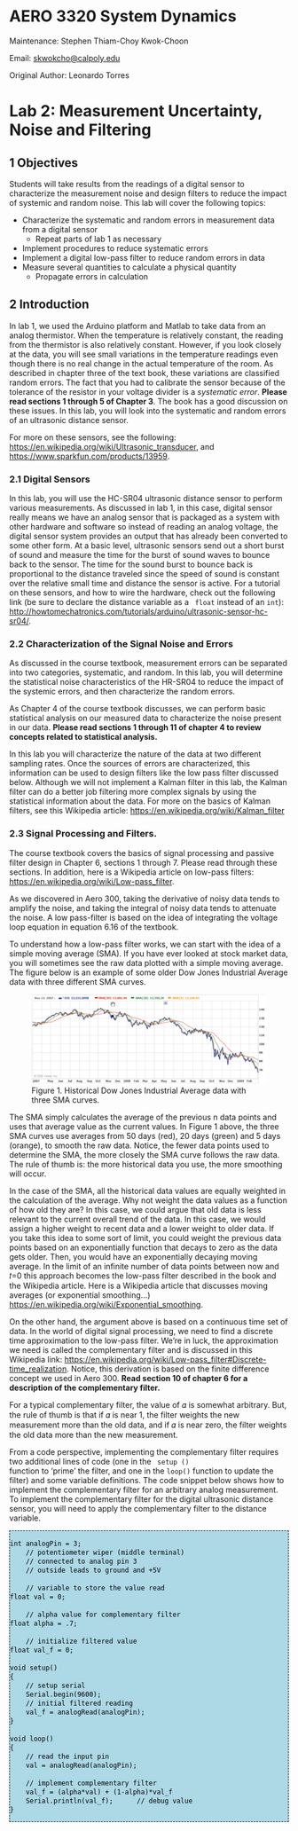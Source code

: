 # AERO 3320 System Dynamics

Maintenance: Stephen Thiam-Choy Kwok-Choon

Email: skwokcho@calpoly.edu

Original Author: Leonardo Torres

# Lab 2: Measurement Uncertainty, Noise and Filtering

## 1 Objectives

Students will take results from the readings of a digital sensor to characterize the measurement noise and design filters to reduce the impact of systemic and random noise. This lab will cover the following topics:
- Characterize the systematic and random errors in measurement data from a digital sensor
    - Repeat parts of lab 1 as necessary
- Implement procedures to reduce systematic errors
- Implement a digital low-pass filter to reduce random errors in data
- Measure several quantities to calculate a physical quantity
    - Propagate errors in calculation

## 2 Introduction

In lab 1, we used the Arduino platform and Matlab to take data from an analog thermistor. When the temperature is relatively constant, the reading from the thermistor is also relatively constant. However, if you look closely at the data, you will see small variations in the temperature readings even though there is no real change in the actual temperature of the room. As described in chapter three of the text book, these variations are classified random errors. The fact that you had to calibrate the sensor because of the tolerance of the resistor in your voltage divider is a *systematic error*. **Please read sections 1 through 5 of Chapter 3**. The book has a good discussion on these issues. In this lab, you will look into the systematic and random errors of an ultrasonic distance sensor. 

For more on these sensors, see the following: https://en.wikipedia.org/wiki/Ultrasonic_transducer, and https://www.sparkfun.com/products/13959.

### 2.1 Digital Sensors

In this lab, you will use the HC-SR04 ultrasonic distance sensor to perform various measurements. As discussed in lab 1, in this case, digital sensor really means we have an analog sensor that is packaged as a system with other hardware and software so instead of reading an analog voltage, the digital sensor system provides an output that has already been converted to some other form. At a basic level, ultrasonic sensors send out a short burst of sound and measure the time for the burst of sound waves to bounce back to the sensor. The time for the sound burst to bounce back is proportional to the distance traveled since the speed of sound is constant over the relative small time and distance the sensor is active. For a tutorial on these sensors, and how to wire the hardware, check out the following link (be sure to declare the distance variable as a <code> float</code> instead of an <code>int</code>): http://howtomechatronics.com/tutorials/arduino/ultrasonic-sensor-hc-sr04/.

### 2.2 Characterization of the Signal Noise and Errors

As discussed in the course textbook, measurement errors can be separated into two categories, systematic, and random. In this lab, you will determine the statistical noise characteristics of the HR-SR04 to reduce the impact of the systemic errors, and then characterize the random errors.

As Chapter 4 of the course textbook discusses, we can perform basic statistical analysis on our measured data to characterize the noise present in our data. **Please read sections 1 through 11 of chapter 4 to review concepts related to statistical analysis.** 

In this lab you will characterize the nature of the data at two different sampling rates. Once the sources of errors are characterized, this information can be used to design filters like the low pass filter discussed below. Although we will not implement a Kalman filter in this lab, the Kalman filter can do a better job filtering more complex signals by using the statistical information about the data. For more on the basics of Kalman filters, see this Wikipedia article: https://en.wikipedia.org/wiki/Kalman_filter

### 2.3 Signal Processing and Filters.

The course textbook covers the basics of signal processing and passive filter design in Chapter 6, sections 1 through 7. Please read through these sections. In addition, here is a Wikipedia article on low-pass filters: https://en.wikipedia.org/wiki/Low-pass_filter.

As we discovered in Aero 300, taking the derivative of noisy data tends to amplify the noise, and taking the integral of noisy data tends to attenuate the noise. A low pass-filter is based on the idea of integrating the voltage loop equation in equation 6.16 of the textbook.

To understand how a low-pass filter works, we can start with the idea of a simple moving average (SMA). If you have ever looked at stock market data, you will sometimes see the raw data plotted with a simple moving average. The figure below is an example of some older Dow Jones Industrial Average data with three different SMA curves.

<figure>
  <img src="movingavg_example.svg" alt="Moving Average Example" width: 100%;
  height: auto;
  /* Magic! */
  max-width: 50vw;>
  <figcaption>Figure 1. Historical Dow Jones Industrial Average data with three SMA curves.  </figcaption>
</figure>

The SMA simply calculates the average of the previous n data points and uses that average value as the current values. In Figure 1 above, the three SMA curves use averages from 50 days (red), 20 days (green) and 5 days (orange), to smooth the raw data. Notice, the fewer data points used to determine the SMA, the more closely the SMA curve follows the raw data. The rule of thumb is: the more historical data you use, the more smoothing will occur.

In the case of the SMA, all the historical data values are equally weighted in the calculation of the average. Why not weight the data values as a function of how old they are? In this case, we could argue that old data is less relevant to the current overall trend of the data. In this case, we would assign a higher weight to recent data and a lower weight to older data. If you take this idea to some sort of limit, you could weight the previous data points based on an exponentially function that decays to zero as the data gets older. Then, you would have an exponentially decaying moving average. In the limit of an infinite number of data points between now and 𝑡=0 this approach becomes the low-pass filter described in the book and the Wikipedia article. Here is a Wikipedia article that discusses moving averages (or exponential smoothing…) https://en.wikipedia.org/wiki/Exponential_smoothing.

On the other hand, the argument above is based on a continuous time set of data. In the world of digital signal processing, we need to find a discrete time approximation to the low-pass filter. We’re in luck, the approximation we need is called the complementary filter and is discussed in this Wikipedia link: https://en.wikipedia.org/wiki/Low-pass_filter#Discrete-time_realization. Notice, this derivation is based on the finite difference concept we used in Aero 300. **Read section 10 of chapter 6 for a description of the complementary filter.**

For a typical complementary filter, the value of 𝛼 is somewhat arbitrary. But, the rule of thumb is that if 𝛼 is near 1, the filter weights the new measurement more than the old data, and if 𝛼 is near zero, the filter weights the old data more than the new measurement.

From a code perspective, implementing the complementary filter requires two additional lines of code (one in the <code> setup () </code> function to ‘prime’ the filter, and one in the <code>loop()</code> function to update the filter) and some variable definitions. The code snippet below shows how to implement the complementary filter for an arbitrary analog measurement. To implement the complementary filter for the digital ultrasonic distance sensor, you will need to apply the complementary filter to the distance variable.


<div style="color:black; background:lightblue; border: 1px dashed black">

``` 
int analogPin = 3; 
    // potentiometer wiper (middle terminal) 
    // connected to analog pin 3 
    // outside leads to ground and +5V 

    // variable to store the value read 
float val = 0;          

    // alpha value for complementary filter
float alpha = .7;        

    // initialize filtered value 
float val_f = 0; 

void setup() 
{ 
    // setup serial
    Serial.begin(9600);  
    // initial filtered reading
    val_f = analogRead(analogPin);  
} 

void loop() 
{
    // read the input pin
    val = analogRead(analogPin);  

    // implement complementary filter 
    val_f = (alpha*val) + (1-alpha)*val_f   
    Serial.println(val_f);      // debug value 
}
``` 
</div>
